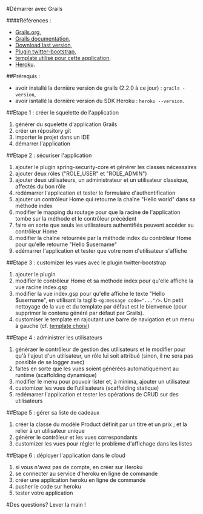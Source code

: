 #Démarrer avec Grails

####Références :
* [Grails.org](http://grails.org/),
* [Grails documentation](http://grails.org/Documentation),
* [Download last version](http://grails.org/download),
* [Plugin twitter-bootstrap](http://twitter.github.com/bootstrap/),
* [template utilisé pour cette application](https://github.com/twitter/bootstrap/blob/master/docs/examples/fluid.html),
* [Heroku](http://www.heroku.com/).

##Prérequis :
* avoir installé la dernière version de grails (2.2.0 à ce jour) : `grails -version`,
* avoir isntallé la dernière version du SDK Heroku : `heroku --version`.

##Etape 1 : créer le squelette de l'application
1. générer du squelette d'application Grails
2. créer un répository git
3. importer le projet dans un IDE
4. démarrer l'application

##Etape 2 : sécuriser l'application
1. ajouter le plugin spring-security-core et générer les classes nécessaires
2. ajouter deux rôles ("ROLE_USER" et "ROLE_ADMIN") 
3. ajouter deux utilisateurs, un administrateur et un utilisateur classique, affectés du bon rôle
4. redémarrer l'application et tester le formulaire d'authentification
5. ajouter un contrôleur Home qui retourne la chaîne "Hello world" dans sa méthode index
6. modifier le mapping du routage pour que la racine de l'application tombe sur la méthode et le contrôleur précédent
7. faire en sorte que seuls les utilisateurs authentifiés peuvent accéder au contrôleur Home
8. modifier la chaîne retournée par la méthode index du contrôleur Home pour qu'elle retourne "Hello $username"
9. edémarrer l'application et tester que votre nom d'utilisateur s'affiche

##Etape 3 : customizer les vues avec le plugin twitter-bootstrap
1. ajouter le plugin 
2. modifier le contrôleur Home et sa méthode index pour qu'elle affiche la vue racine index.gsp
3. modifier la vue index.gsp pour qu'elle affiche le texte "Hello $username", en utilisant la taglib `<g:message code="..."/>`. Un petit nettoyage de la vue et du template par défaut est le bienvenue (pour supprimer le contenu généré par défaut par Grails).
4. customiser le template en rajoutant une barre de navigation et un menu à gauche (cf. [template choisi](https://github.com/twitter/bootstrap/blob/master/docs/examples/fluid.html))

##Etape 4 : administrer les utilisateurs
1. généraer le contrôleur de gestion des utilisateurs et le modifier pour qu'à l'ajout d'un utilisateur, un rôle lui soit attribué (sinon, il ne sera pas possible de se logger avec)
2. faites en sorte que les vues soient générées automatiquement au runtime (scaffolding dynamique)
3. modifier le menu pour pouvoir lister et, à minima, ajouter un utilisateur
4. customizer les vues de l’utilisateurs (scaffolding statique)
5. redémarrer l'application et tester les opérations de CRUD sur des utilisateurs

##Etape 5 : gérer sa liste de cadeaux
1. créer la classe du modèle Product définit par un titre et un prix ; et la relier à un utilisateur unique
2. générer le contrôleur et les vues correspondants
3. customizer les vues pour régler le problème d'affichage dans les listes

##Etape 6 : déployer l'application dans le cloud
1. si vous n'avez pas de compte, en créer sur Heroku
2. se connecter au service d'heroku en ligne de commande
3. créer une application heroku en ligne de commande
4. pusher le code sur heroku
5. tester votre application

#Des questions?
Lever la main !
